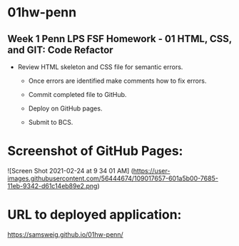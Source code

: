 # 01hw-penn

## Week 1 Penn LPS FSF Homework - 01 HTML, CSS, and GIT: Code Refactor

* Review HTML skeleton and CSS file for semantic errors. 

  * Once errors are identified make comments how to fix errors.

  * Commit completed file to GitHub.

  * Deploy on GitHub pages.

  * Submit to BCS.

# Screenshot of GitHub Pages:

![Screen Shot 2021-02-24 at 9 34 01 AM]
(https://user-images.githubusercontent.com/56444674/109017657-601a5b00-7685-11eb-9342-d61c14eb89e2.png)

# URL to deployed application:

https://samsweig.github.io/01hw-penn/
